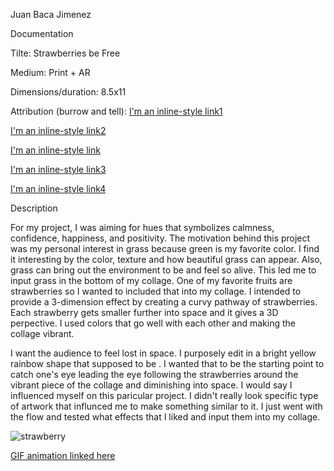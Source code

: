 Juan Baca Jimenez

Documentation

Tilte: Strawberries be Free

Medium: Print + AR
  
Dimensions/duration: 8.5x11
 
Attribution (burrow and tell): 
   [I'm an inline-style link1](https://www.pngguru.com/free-transparent-background-png-clipart-napny)
    
   [I'm an inline-style link2](https://www.pngguru.com/free-transparent-background-png-clipart-bmppa)
    
   [I'm an inline-style link](https://www.pngguru.com/free-transparent-background-png-clipart-bqptu)
    
   [I'm an inline-style link3](https://www.pngguru.com/free-transparent-background-png-clipart-nxsnu)
    
   [I'm an inline-style link4](https://www.pngguru.com/free-transparent-background-png-clipart-aytka)

Description



   For my project, I was aiming for hues that symbolizes calmness, confidence, happiness, and positivity. The motivation behind this project was my personal interest in grass because green is my favorite color. I find it interesting by the color, texture and how beautiful grass can appear. Also, grass can bring out the environment to be and feel so alive. This led me to input grass in the bottom of my collage. One of my favorite fruits are strawberries so I wanted to included that into my collage. I intended to provide a 3-dimension effect by creating a curvy pathway of strawberries. Each strawberry gets smaller further into space and it gives a 3D perpective. I used colors that go well with each other and making the collage vibrant.
   
   I want the audience to feel lost in space. I purposely edit in a bright yellow rainbow shape that supposed to be . I wanted that to be the starting point to catch one's eye leading the eye following the strawberries around the vibrant piece of the collage and diminishing into space. I would say I influenced myself on this paricular project. I didn't really look specific type of artwork that influnced me to make something similar to it. I just went with the flow and tested what effects that I liked and input them into my collage.

   

![strawberry](https://imgur.com/jcMLZm2.png)



[GIF animation linked here](https://media.giphy.com/media/ViISxL82Cm1c7MDlUq/giphy.gif)

